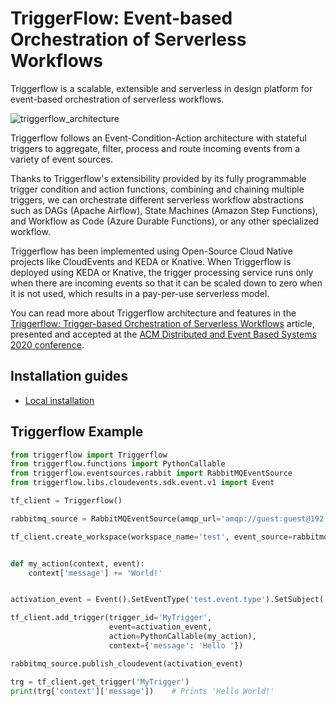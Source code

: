 # TriggerFlow: Event-based Orchestration of Serverless Workflows

Triggerflow is a scalable, extensible and serverless in design platform for event-based orchestration of
serverless workflows.

![triggerflow_architecture](https://user-images.githubusercontent.com/33722759/85291482-d46b8180-b49a-11ea-973f-3995b21425ad.png)

Triggerflow follows an Event-Condition-Action architecture with stateful triggers to aggregate, filter,
process and route incoming events from a variety of event sources.

Thanks to Triggerflow's extensibility provided by its fully programmable trigger condition and action functions,
combining and chaining multiple triggers, we can orchestrate different serverless workflow abstractions such as
DAGs (Apache Airflow), State Machines (Amazon Step Functions), and Workflow as Code (Azure Durable Functions),
or any other specialized workflow.

Triggerflow has been implemented using Open-Source Cloud Native projects like CloudEvents and KEDA or Knative.
When Triggerflow is deployed using KEDA or Knative, the trigger processing service runs only when there are incoming
events so that it can be scaled down to zero when it is not used, which results in a pay-per-use serverless model.

You can read more about Triggerflow architecture and features in the
[Triggerflow: Trigger-based Orchestration of Serverless Workflows](https://arxiv.org/abs/2006.08654) article, presented 
and accepted at the [ACM Distributed and Event Based Systems 2020 conference](https://2020.debs.org/accepted-papers/).

## Installation guides

- [Local installation](docs/LOCAL_INSTALL.md)


## Triggerflow Example
```python
from triggerflow import Triggerflow
from triggerflow.functions import PythonCallable
from triggerflow.eventsources.rabbit import RabbitMQEventSource
from triggerflow.libs.cloudevents.sdk.event.v1 import Event

tf_client = Triggerflow()

rabbitmq_source = RabbitMQEventSource(amqp_url='amqp://guest:guest@192.168.0.2/', queue='My-Queue')

tf_client.create_workspace(workspace_name='test', event_source=rabbitmq_source)


def my_action(context, event):
    context['message'] += 'World!'


activation_event = Event().SetEventType('test.event.type').SetSubject('Test')

tf_client.add_trigger(trigger_id='MyTrigger',
                      event=activation_event,
                      action=PythonCallable(my_action),
                      context={'message': 'Hello '})

rabbitmq_source.publish_cloudevent(activation_event)

trg = tf_client.get_trigger('MyTrigger')
print(trg['context']['message'])    # Prints 'Hello World!'
```   
